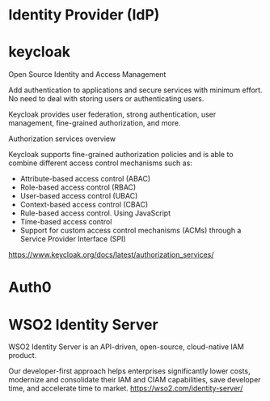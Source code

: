 # Identity Provider (IdP)

# keycloak
 
 Open Source Identity and Access Management

Add authentication to applications and secure services with minimum effort.
No need to deal with storing users or authenticating users.

Keycloak provides user federation, strong authentication, user management, fine-grained authorization, and more. 


Authorization services overview

Keycloak supports fine-grained authorization policies and is able to combine different access control mechanisms such as:

- Attribute-based access control (ABAC)
- Role-based access control (RBAC)
- User-based access control (UBAC)
- Context-based access control (CBAC)
- Rule-based access control.     Using JavaScript
- Time-based access control
- Support for custom access control mechanisms (ACMs) through a Service Provider Interface (SPI)

https://www.keycloak.org/docs/latest/authorization_services/

# Auth0


# WSO2 Identity Server


WSO2 Identity Server is an API-driven, open-source, cloud-native IAM product.

Our developer-first approach helps enterprises significantly lower costs, modernize and consolidate their IAM and CIAM capabilities, save developer time, and accelerate time to market.
https://wso2.com/identity-server/
